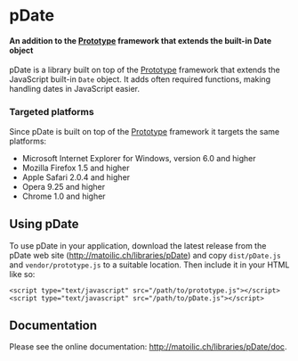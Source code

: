 pDate
=========

#### An addition to the [Prototype](http://prototypejs.org) framework that extends the built-in Date object ####

pDate is a library built on top of the [Prototype](http://prototypejs.org) framework that extends the 
JavaScript built-in `Date` object. It adds often required functions, making handling dates in 
JavaScript easier. 

### Targeted platforms ###

Since pDate is built on top of the [Prototype](http://prototypejs.org) framework it targets the same 
platforms:

* Microsoft Internet Explorer for Windows, version 6.0 and higher
* Mozilla Firefox 1.5 and higher
* Apple Safari 2.0.4 and higher
* Opera 9.25 and higher
* Chrome 1.0 and higher

Using pDate
---------------

To use pDate in your application, download the latest release from the 
pDate web site (<http://matoilic.ch/libraries/pDate>) and copy 
`dist/pDate.js` and `vendor/prototype.js` to a suitable location. Then 
include it in your HTML like so:

    <script type="text/javascript" src="/path/to/prototype.js"></script>
    <script type="text/javascript" src="/path/to/pDate.js"></script>

Documentation
-------------

Please see the online documentation: <http://matoilic.ch/libraries/pDate/doc>.
